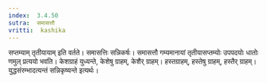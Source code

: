 ```yaml
---
index:  3.4.50
sutra:  समासत्तौ
vritti:  kashika 
---
```


सप्तम्याम् तृतीयायाम् इति वर्तते। समासत्तिः सन्निकर्षः। समासत्तौ गम्यमानायां तृतीयासप्तम्योः उपपदयोः धातोः णमुल् प्रत्ययो भवति। केशग्राहं युध्यन्ते, केशेषु ग्राहम्, केशैर् ग्राहम्। हस्तग्राहम्, हस्तेषु ग्राहम्, हस्तैर् ग्राहम्। युद्धसंरम्भादत्यन्तं सन्निकृष्यन्ते इत्यर्थः।

